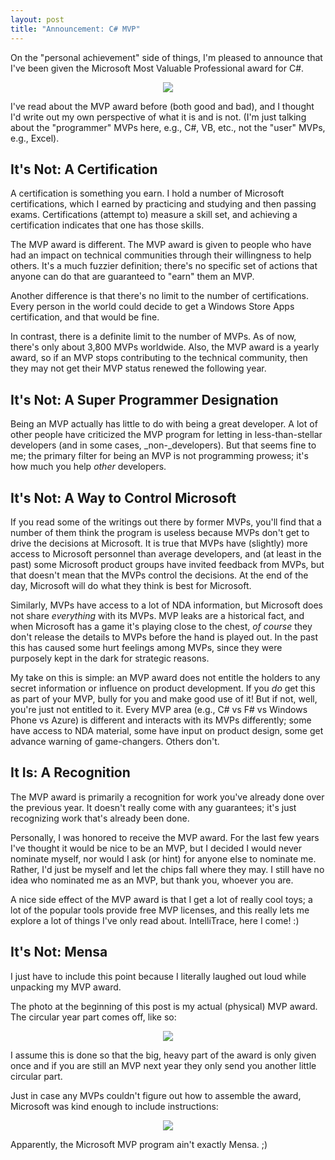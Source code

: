 ```yaml
---
layout: post
title: "Announcement: C# MVP"
---
```

On the "personal achievement" side of things, I'm pleased to announce that I've been given the Microsoft Most Valuable Professional award for C#.

<div style="text-align:center;">
<img border="0" src="http://3.bp.blogspot.com/-uPK1egp6leE/UY039RiXvqI/AAAAAAAAIqQ/_93jyeWqrp4/s320/P5101269+2.jpg" />
</div>

I've read about the MVP award before (both good and bad), and I thought I'd write out my own perspective of what it is and is not. (I'm just talking about the "programmer" MVPs here, e.g., C#, VB, etc., not the "user" MVPs, e.g., Excel).

## It's Not: A Certification

A certification is something you earn. I hold a number of Microsoft certifications, which I earned by practicing and studying and then passing exams. Certifications (attempt to) measure a skill set, and achieving a certification indicates that one has those skills.

The MVP award is different. The MVP award is given to people who have had an impact on technical communities through their willingness to help others. It's a much fuzzier definition; there's no specific set of actions that anyone can do that are guaranteed to "earn" them an MVP.

Another difference is that there's no limit to the number of certifications. Every person in the world could decide to get a Windows Store Apps certification, and that would be fine.

In contrast, there is a definite limit to the number of MVPs. As of now, there's only about 3,800 MVPs worldwide. Also, the MVP award is a yearly award, so if an MVP stops contributing to the technical community, then they may not get their MVP status renewed the following year.

## It's Not: A Super Programmer Designation

Being an MVP actually has little to do with being a great developer. A lot of other people have criticized the MVP program for letting in less-than-stellar developers (and in some cases, _non-_developers). But that seems fine to me; the primary filter for being an MVP is not programming prowess; it's how much you help _other_ developers.

## It's Not: A Way to Control Microsoft

If you read some of the writings out there by former MVPs, you'll find that a number of them think the program is useless because MVPs don't get to drive the decisions at Microsoft. It is true that MVPs have (slightly) more access to Microsoft personnel than average developers, and (at least in the past) some Microsoft product groups have invited feedback from MVPs, but that doesn't mean that the MVPs control the decisions. At the end of the day, Microsoft will do what they think is best for Microsoft.

Similarly, MVPs have access to a lot of NDA information, but Microsoft does not share _everything_ with its MVPs. MVP leaks are a historical fact, and when Microsoft has a game it's playing close to the chest, _of course_ they don't release the details to MVPs before the hand is played out. In the past this has caused some hurt feelings among MVPs, since they were purposely kept in the dark for strategic reasons.

My take on this is simple: an MVP award does not entitle the holders to any secret information or influence on product development. If you _do_ get this as part of your MVP, bully for you and make good use of it! But if not, well, you're just not entitled to it. Every MVP area (e.g., C# vs F# vs Windows Phone vs Azure) is different and interacts with its MVPs differently; some have access to NDA material, some have input on product design, some get advance warning of game-changers. Others don't.

## It Is: A Recognition

The MVP award is primarily a recognition for work you've already done over the previous year. It doesn't really come with any guarantees; it's just recognizing work that's already been done.

Personally, I was honored to receive the MVP award. For the last few years I've thought it would be nice to be an MVP, but I decided I would never nominate myself, nor would I ask (or hint) for anyone else to nominate me. Rather, I'd just be myself and let the chips fall where they may. I still have no idea who nominated me as an MVP, but thank you, whoever you are.

A nice side effect of the MVP award is that I get a lot of really cool toys; a lot of the popular tools provide free MVP licenses, and this really lets me explore a lot of things I've only read about. IntelliTrace, here I come! :)

## It's Not: Mensa

I just have to include this point because I literally laughed out loud while unpacking my MVP award.

The photo at the beginning of this post is my actual (physical) MVP award. The circular year part comes off, like so:

<div style="text-align:center;">
<img border="0" src="http://1.bp.blogspot.com/-Kp63LseBLng/UY04Kr2SyQI/AAAAAAAAIqY/vlsoTVhSjTg/s320/P5101271+2.jpg" />
</div>

I assume this is done so that the big, heavy part of the award is only given once and if you are still an MVP next year they only send you another little circular part.

Just in case any MVPs couldn't figure out how to assemble the award, Microsoft was kind enough to include instructions:

<div style="text-align:center;">
<a href="http://2.bp.blogspot.com/-pT3mK8Tho7U/UY05C1kmOHI/AAAAAAAAIqk/ardy8Bk4cP0/s1600/MVP+Instructions.png" imageanchor="1"><img border="0" src="http://2.bp.blogspot.com/-pT3mK8Tho7U/UY05C1kmOHI/AAAAAAAAIqk/ardy8Bk4cP0/s320/MVP+Instructions.png" /></a>
</div>

Apparently, the Microsoft MVP program ain't exactly Mensa. ;)

